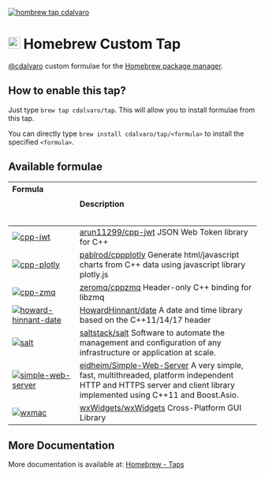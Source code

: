 [![hombrew tap cdalvaro][homebrew_tap_badge]][homebrew_tap_url]

# <img src="https://simpleicons.org/icons/homebrew.svg" height=24pt> Homebrew Custom Tap

[@cdalvaro](https://github.com/cdalvaro) custom formulae for the [Homebrew package manager](https://brew.sh).

## How to enable this tap?

Just type `brew tap cdalvaro/tap`. This will allow you to install formulae from this tap.

You can directly type `brew install cdalvaro/tap/<formula>` to install the specified `<formula>`.

## Available formulae

| Formula &nbsp; &nbsp; &nbsp; &nbsp; &nbsp; &nbsp; &nbsp; &nbsp; &nbsp; &nbsp; &nbsp; &nbsp; &nbsp; &nbsp; &nbsp; &nbsp; &nbsp; &nbsp; &nbsp; &nbsp; &nbsp; &nbsp; &nbsp; &nbsp; &nbsp; &nbsp; &nbsp; &nbsp; &nbsp; &nbsp; &nbsp; &nbsp; &nbsp; &nbsp; &nbsp; &nbsp; &nbsp; &nbsp; &nbsp; &nbsp; | Description                                                                                                                                                                                                         |
| :---------------------------------------------------------------------------------------------------------------------------------------------------------------------------------------------------------------------------------------------------------------------------------------------- | :------------------------------------------------------------------------------------------------------------------------------------------------------------------------------------------------------------------ |
| [![cpp-jwt][cpp-jwt_badge]](Formula/cpp-jwt.rb)                                                                                                                                                                                                                                                 | [arun11299/cpp-jwt](https://github.com/arun11299/cpp-jwt) JSON Web Token library for C++                                                                                                                            |
| [![cpp-plotly][cpp-plotly_badge]](Formula/cpp-plotly.rb)                                                                                                                                                                                                                                        | [pablrod/cppplotly](https://github.com/pablrod/cppplotly) Generate html/javascript charts from C++ data using javascript library plotly.js                                                                          |
| [![cpp-zmq][cpp-zmq_badge]](Formula/cpp-zmq.rb)                                                                                                                                                                                                                                                 | [zeromq/cppzmq](https://github.com/zeromq/cppzmq) Header-only C++ binding for libzmq                                                                                                                                |
| [![howard-hinnant-date][howard-hinnant-date_badge]](Formula/howard-hinnant-date.rb)                                                                                                                                                                                                             | [HowardHinnant/date](https://github.com/HowardHinnant/date) A date and time library based on the C++11/14/17 <chrono> header                                                                                        |
| [![salt][salt_badge]](Formula/salt.rb)                                                                                                                                                                                                                                                          | [saltstack/salt](https://github.com/saltstack/salt) Software to automate the management and configuration of any infrastructure or application at scale.                                                            |
| [![simple-web-server][simple-web-server_badge]](Formula/simple-web-server.rb)                                                                                                                                                                                                                   | [eidheim/Simple-Web-Server](https://gitlab.com/eidheim/Simple-Web-Server) A very simple, fast, multithreaded, platform independent HTTP and HTTPS server and client library implemented using C++11 and Boost.Asio. |
| [![wxmac][wxmac_badge]](Formula/wxmac.rb)                                                                                                                                                                                                                                                       | [wxWidgets/wxWidgets](https://github.com/wxWidgets/wxWidgets) Cross-Platform GUI Library                                                                                                                            |

## More Documentation

More documentation is available at: [Homebrew - Taps](https://docs.brew.sh/Taps)

[homebrew_tap_badge]: https://img.shields.io/badge/brew%20tap-cdalvaro/tap-orange?style=flat-square&logo=Homebrew&color=FBB040
[homebrew_tap_url]: https://github.com/cdalvaro/homebrew-tap
[cpp-jwt_badge]: https://img.shields.io/badge/cpp--jwt-1.3-orange?style=flat-square&color=FBB040
[cpp-plotly_badge]: https://img.shields.io/badge/cpp--plotly-0.4.0-orange?style=flat-square&color=FBB040
[cpp-zmq_badge]: https://img.shields.io/badge/cpp--zmq-4.7.1-orange?style=flat-square&color=FBB040
[howard-hinnant-date_badge]: https://img.shields.io/badge/howard--hinnant--date-3.0.0-orange?style=flat-square&color=FBB040
[salt_badge]: https://img.shields.io/badge/salt-3002.2%20(python@3.7)-orange?style=flat-square&color=FBB040
[simple-web-server_badge]: https://img.shields.io/badge/simple--web--server-3.1.1-orange?style=flat-square&color=FBB040
[wxmac_badge]: https://img.shields.io/badge/wxmac-3.1.4-orange?style=flat-square&color=FBB040
